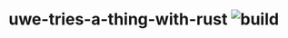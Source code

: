 # uwe-tries-a-thing-with-rust ![build](https://travis-ci.org/orangebaron/uwe-tries-a-thing-with-rust.svg?branch=master)
